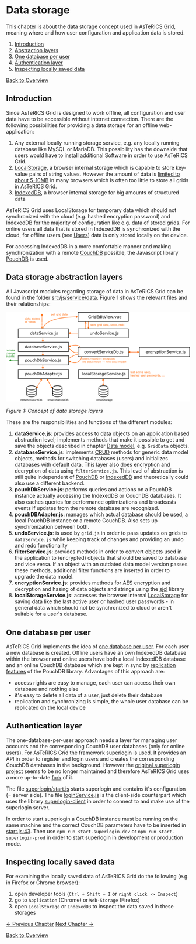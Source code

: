 # Data storage
This chapter is about the data storage concept used in AsTeRICS Grid, meaning where and how user configuration and application data is stored.

1. [Introduction](06_data_storage.md#introduction)
1. [Abstraction layers](06_data_storage.md#data-storage-abstraction-layers)
1. [One database per user](06_data_storage.md#one-database-per-user)
1. [Authentication layer](06_data_storage.md#authentication-layer)
1. [Inspecting locally saved data](06_data_storage.md#inspecting-locally-saved-data)

[Back to Overview](00_index.md)

## Introduction
Since AsTeRICS Grid is designed to work offline, all configuration and user data have to be accessible without internet connection. There are the following possibilities for providing a data storage for an offline web-application:

1. Any external locally running storage service, e.g. any locally running database like MySQL or MariaDB. This possibility has the downside that users would have to install additional Software in order to use AsTeRICS Grid.
1. [LocalStorage](https://developer.mozilla.org/en-US/docs/Web/API/Window/localStorage), a browser internal storage which is capable to store key-value pairs of string values. However the amount of data is [limited to about 5-10MB](https://www.html5rocks.com/en/tutorials/offline/quota-research/) in many browsers which is often too little to store all grids in AsTeRICS Grid.
1. [IndexedDB](https://developer.mozilla.org/en-US/docs/Web/API/IndexedDB_API), a browser internal storage for big amounts of structured data

AsTeRICS Grid uses LocalStorage for temporary data which should not synchronized with the cloud (e.g. hashed encryption password) and IndexedDB for the majority of configuration like e.g. data of stored grids. For online users all data that is stored in IndexedDB is synchronized with the cloud, for offline users (see [Users](../documentation_user/06_users.md)) data is only stored locally on the device.

For accessing IndexedDB in a more comfortable manner and making synchronization with a remote [CouchDB](http://couchdb.apache.org/) possible, the Javascript library [PouchDB](https://pouchdb.com/) is used.

## Data storage abstraction layers
All Javascript modules regarding storage of data in AsTeRICS Grid can be found in the folder [src/js/service/data](https://github.com/asterics/AsTeRICS-Grid/tree/master/src/js/service/data). Figure 1 shows the relevant files and their relationships:

![Concept of data storage layers](img/data_storage_layers_en.png)

*Figure 1: Concept of data storage layers*

These are the responsibilities and functions of the different modules:

1. **dataService.js**: provides access to data objects on an application based abstraction level; implements methods that make it possible to get and save the objects described in chapter [Data model](05_datamodel.md), e.g. `GridData` objects.
1. **databaseService.js**: implements [CRUD](https://de.wikipedia.org/wiki/CRUD) methods for generic data model objects, methods for switching databases (users) and initializes databases with default data. This layer also does encryption and decryption of data using `filterService.js`. This level of abstraction is still quite independent of [PouchDB](https://pouchdb.com/) or [IndexedDB](https://developer.mozilla.org/en-US/docs/Web/API/IndexedDB_API) and theoretically could also use a different backend.
1. **pouchDbService.js**: performs queries and actions on a PouchDB instance actually accessing the IndexedDB or CouchDB databases. It also caches queries for performance optimizations and broadcasts events if updates from the remote database are recognized.
1. **pouchDBAdapter.js**: manages which actual database should be used, a local PouchDB instance or a remote CouchDB. Also sets up synchronization between both. 
1. **undoService.js**: is used by `grid.js` in order to pass updates on grids to `dataService.js` while keeping track of changes and providing an undo and redo functionality 
1. **filterService.js**: provides methods in order to convert objects used in the application to (encrypted) objects that should be saved to database and vice versa. If an object with an outdated data model version passes these methods, additional filter functions are inserted in order to upgrade the data model.
1. **encryptionService.js**: provides methods for AES encryption and decryption and hasing of data objects and strings using the [sjcl](https://github.com/bitwiseshiftleft/sjcl) library 
1. **localStorageService.js**: accesses the browser internal [LocalStorage](https://developer.mozilla.org/en-US/docs/Web/API/Window/localStorage) for saving data like the last active user or hashed user passwords - in general data which should not be synchronized to cloud or aren't suitable for a user's database.

## One database per user
AsTeRICS Grid implements the idea of [one database per user](https://www.joshmorony.com/creating-a-multiple-user-app-with-pouchdb-couchdb/). For each user a new database is created. Offline users have an own IndexedDB database within the browser and online users have both a local IndexedDB database and an online CouchDB database which are kept in sync by [replication features](https://pouchdb.com/guides/replication.html) of the PouchDB library. Advantages of this approach are:

* access rights are easy to manage, each user can access their own database and nothing else
* it's easy to delete all data of a user, just delete their database
* replication and synchronizing is simple, the whole user database can be replicated on the local device

## Authentication layer
The one-database-per-user approach needs a layer for managing user accounts and the corresponding CouchDB user databases (only for online users). For AsTeRICS Grid the framework [superlogin](https://github.com/sen-su/superlogin) is used. It provides an API in order to register and login users and creates the corresponding CouchDB databases in the background. However the [original superlogin project](https://github.com/colinskow/superlogin) seems to be no longer maintained and therefore AsTeRICS Grid uses a more up-to-date [fork](https://github.com/sen-su/superlogin) of it.

The file [superlogin/start.js](https://github.com/asterics/AsTeRICS-Grid/blob/master/superlogin/start.js) starts superlogin and contains it's configuration (= server side). The file [loginService.js](https://github.com/asterics/AsTeRICS-Grid/blob/master/src/js/service/loginService.js) is the client-side counterpart which uses the library [superlogin-client](https://www.npmjs.com/package/superlogin-client) in order to connect to and make use of the superlogin server.

In order to start superlogin a CouchDB instance must be running on the same machine and the correct CouchDB parameters have to be inserted in [start.js:43](https://github.com/asterics/AsTeRICS-Grid/blob/master/superlogin/start.js#L43). Then use `npm run start-superlogin-dev` or `npm run start-superlogin-prod` in order to start superlogin in development or production mode.

## Inspecting locally saved data
For examining the locally saved data of AsTeRICS Grid do the following (e.g. in Firefox or Chrome browser):
1. open developer tools (`Ctrl + Shift + I` or `right click -> Inspect`)
1. go to `Application` (Chrome) or `Web-Storage` (Firefox)
1. open `LocalStorage` or `IndexedDB` to inspect the data saved in these storages

[&#x2190; Previous Chapter](05_datamodel.md) [Next Chapter &#x2192;](07_i18n.md)

[Back to Overview](00_index.md)



